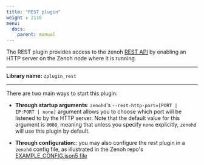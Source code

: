 ```yaml
---
title: "REST plugin"
weight : 2110
menu:
  docs:
    parent: manual
---
```


The REST plugin provides access to the zenoh [REST API](../APIs/APIs#rest-api) by enabling an HTTP server on the Zenoh node where it is running.

------
**Library name:** `zplugin_rest`

------
There are two main ways to start this plugin:
- **Through startup arguments**: `zenohd`'s `--rest-http-port=[PORT | IP:PORT | none]` argument allows you to choose which port will be listened to by the HTTP server. Note that the default value for this argument is `8000`, meaning that unless you specify `none` explicitly, `zenohd` will use this plugin by default.

- **Through configuration:**: you may also configure the rest plugin in a `zenohd` config file, as illustrated in the Zenoh repo's [EXAMPLE_CONFIG.json5 file](https://github.com/eclipse-zenoh/zenoh/blob/master/EXAMPLE_CONFIG.json5)
